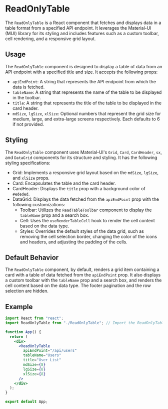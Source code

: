 # ReadOnlyTable

The `ReadOnlyTable` is a React component that fetches and displays data in a table format from a specified API endpoint. It leverages the Material-UI (MUI) library for its styling and includes features such as a custom toolbar, cell rendering, and a responsive grid layout.

## Usage

The `ReadOnlyTable` component is designed to display a table of data from an API endpoint with a specified title and size. It accepts the following props:

- `apiEndPoint`: A string that represents the API endpoint from which the data is fetched.
- `tableName`: A string that represents the name of the table to be displayed in the toolbar.
- `title`: A string that represents the title of the table to be displayed in the card header.
- `mdSize`, `lgSize`, `xlSize`: Optional numbers that represent the grid size for medium, large, and extra-large screens respectively. Each defaults to 6 if not provided.

## Styling

The `ReadOnlyTable` component uses Material-UI's `Grid`, `Card`, `CardHeader`, `sx`, and `DataGrid` components for its structure and styling. It has the following styling specifications:

- Grid: Implements a responsive grid layout based on the `mdSize`, `lgSize`, and `xlSize` props.
- Card: Encapsulates the table and the card header.
- CardHeader: Displays the `title` prop with a background color of `#ededed`.
- DataGrid: Displays the data fetched from the `apiEndPoint` prop with the following customizations:
  - Toolbar: Utilizes the `ReadTableToolbar` component to display the `tableName` prop and a search box.
  - Cell: Uses the `useRenderTableCell` hook to render the cell content based on the data type.
  - Styles: Overrides the default styles of the data grid, such as removing the cell selection border, changing the color of the icons and headers, and adjusting the padding of the cells.

## Default Behavior

The `ReadOnlyTable` component, by default, renders a grid item containing a card with a table of data fetched from the `apiEndPoint` prop. It also displays a custom toolbar with the `tableName` prop and a search box, and renders the cell content based on the data type. The footer pagination and the row selection are hidden.

## Example

```jsx
import React from "react";
import ReadOnlyTable from "./ReadOnlyTable"; // Import the ReadOnlyTable component

function App() {
  return (
    <div>
      <ReadOnlyTable
        apiEndPoint="/api/users"
        tableName="Users"
        title="User List"
        mdSize={8}
        lgSize={8}
        xlSize={8}
      />
    </div>
  );
}

export default App;
```
